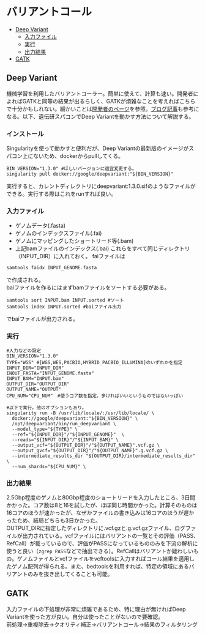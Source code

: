 # バリアントコール

- [Deep Variant](#deep-variant)
    - [入力ファイル](#入力ファイル)
    - [実行](#実行)
   - [出力結果](#出力結果)
- [GATK](#gatk)
## Deep Variant
機械学習を利用したバリアントコーラー。簡単に使えて、計算も速い。開発者によればGATKと同等の結果が出るらしく、GATKが煩雑なことを考えればこちらで十分かもしれない。細かいことは[開発者のページ](https://github.com/google/deepvariant)を参照。[ブログ記事](https://google.github.io/deepvariant/)も参考になる。以下、遺伝研スパコンでDeep Variantを動かす方法について解説する。
### インストール
Singularityを使って動かすと便利だが、Deep Variantの最新版のイメージがスパコン上にないため、dockerからpullしてくる。
```
BIN_VERSION="1.3.0" #ほしいバージョンに適宜変更する。
singularity pull docker://google/deepvariant:"${BIN_VERSION}"
```
実行すると、カレントディレクトリにdeepvariant:1.3.0.sifのようなファイルができる。実行する際はこれをrunすれば良い。
### 入力ファイル
- ゲノムデータ(.fasta)
- ゲノムのインデックスファイル(.fai)
- ゲノムにマッピングしたショートリード等(.bam)
- 上記bamファイルのインデックス(.bai)
これらをすべて同じディレクトリ（INPUT_DIR）に入れておく。
faiファイルは<br>
```
samtools faidx INPUT_GENOME.fasta
```
で作成される。<br>
baiファイルを作るにはまずbamファイルをソートする必要がある。<br>
```
samtools sort INPUT.bam INPUT.sorted #ソート
samtools index INPUT.sorted #baiファイル出力
```
でbaiファイルが出力される。<br>

### 実行
```
#入力などの設定
BIN_VERSION="1.3.0"
TYPE="WGS" #[WGS,WES,PACBIO,HYBRID_PACBIO_ILLUMINA]のいずれかを指定
INPUT_DIR="INPUT_DIR"
INOUT_FASTA="INPUT_GENOME.fasta" 
INPUT_BAM="INPUT.bam"
OUTPUT_DIR="OUTPUT_DIR"
OUTPUT_NAME="OUTPUT"
CPU_NUM="CPU_NUM"　#使うコア数を指定。多ければいいというものではないっぽい

#以下で実行。他のオプションもあり。
singularity run -B /usr/lib/locale/:/usr/lib/locale/ \
  docker://google/deepvariant:"${BIN_VERSION}" \
  /opt/deepvariant/bin/run_deepvariant \
  --model_type="${TYPE}" \ 
  --ref="${INPUT_DIR}"/"${INPUT_GENOME}"  \
  --reads="${INPUT_DIR}"/"${INPUT_BAM}" \
  --output_vcf="${OUTPUT_DIR}"/"${OUTPUT_NAME}".vcf.gz \
  --output_gvcf="${OUTPUT_DIR}"/"${OUTPUT_NAME}".g.vcf.gz \
  --intermediate_results_dir "${OUTPUT_DIR}/intermediate_results_dir" \
  --num_shards="${CPU_NUM}" \
```

### 出力結果
2.5Gbp程度のゲノムと80Gbp程度のショートリードを入力したところ、3日間かかった。コア数は8と16を試したが、ほぼ同じ時間かかった。計算そのものは16コアのほうが速かったが、なぜかファイルの書き込みは16コアのほうが遅かったため、結局どちらも3日かかった。<br>
OUTPUT_DIRに指定したディレクトリに.vcf.gzと.g.vcf.gzファイル、ログファイルが出力されている。vcfファイルにはバリアントの一覧とその評価（PASS、RefCall）が載っているので、評価がPASSになっているもののみを下流の解析に使うと良い（`zgrep PASS`などで抽出できる）。RefCallはバリアントか疑わしいもの。ゲノムファイルとvcfファイルをvcftoolsに入力すればコール結果を適用したゲノム配列が得られる。また、bedtoolsを利用すれば、特定の領域にあるバリアントのみを抜き出してくることも可能。

## GATK
入力ファイルの下処理が非常に煩雑であるため、特に理由が無ければDeep Variantを使った方が良い。自分は使ったことがないので要確認。<br>
前処理→重複除去→クオリティ補正→バリアントコール→結果のフィルタリング<br>
